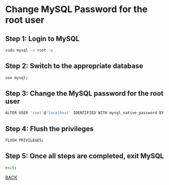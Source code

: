 # Change MySQL Password for the root user

## Step 1: Login to MySQL

```bash
sudo mysql -u root -p
```

## Step 2: Switch to the appropriate database

```bash
use mysql;
```

## Step 3: Change the MySQL password for the root user

```bash
ALTER USER 'root'@'localhost' IDENTIFIED WITH mysql_native_password BY 'new_password' BY 'new_password';
```

## Step 4: Flush the privileges

```bash
FLUSH PRIVILEGES;
```

## Step 5: Once all steps are completed, exit MySQL

```bash
exit;
```

[BACK](db-mysql.md)
